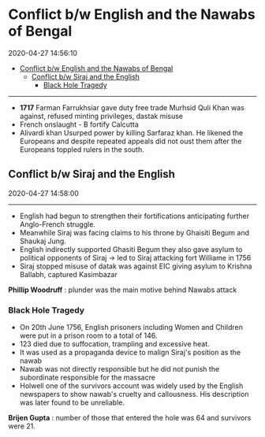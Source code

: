 # Conflict b/w English and the Nawabs of Bengal

2020-04-27 14:56:10

- [Conflict b/w English and the Nawabs of Bengal](#conflict-bw-english-and-the-nawabs-of-bengal)
  - [Conflict b/w Siraj and the English](#conflict-bw-siraj-and-the-english)
    - [Black Hole Tragedy](#black-hole-tragedy)

---

- **1717** Farman Farrukhsiar gave duty free trade Murhsid Quli Khan was against, refused minting privileges, dastak misuse
- French onslaught - B fortify Calcutta
- Alivardi khan Usurped power by killing Sarfaraz khan. He likened the Europeans and despite repeated appeals did not oust them after the Europeans toppled rulers in the south.

## Conflict b/w Siraj and the English

2020-04-27 14:58:00

---

- English had begun to strengthen their fortifications anticipating further Anglo-French struggle.
- Meanwhile Siraj was facing claims to his throne by Ghaisiti Begum and Shaukaj Jung.
- English indirectly supported Ghasiti Begum they also gave asylum to political opponents of Siraj -> led to Siraj attacking fort Williame in 1756
- Siraj stopped misuse of datak was against EIC giving asylum to Krishna Ballabh, captured Kasimbazar

**Phillip Woodruff** : plunder was the main motive behind Nawabs attack

### Black Hole Tragedy

- On 20th June 1756, English prisoners including Women and Children were put in a prison room to a total of 146.
- 123 died due to suffocation, trampling and excessive heat.
- It was used as a propaganda device to malign Siraj's position as the nawab
- Nawab was not directly responsible but he did not punish the subordinate responsible for the massacre
- Holwell one of the survivors account was widely used by the English newspapers to show nawab's cruelty and callousness. His description was later found to be unreliable.

**Brijen Gupta** : number of those that entered the hole was 64 and survivors were 21.
